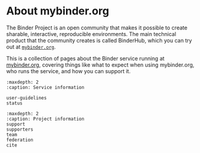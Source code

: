 # About mybinder.org

The Binder Project is an open community that makes it possible to create sharable,
interactive, reproducible environments. The main technical product that
the community creates is called BinderHub, which you can try out
at [`mybinder.org`](https://mybinder.org). 

This is a collection of pages about the Binder service running at [mybinder.org](https://mybinder.org), covering things like what to expect when using mybinder.org, who runs the service, and how you can support it.

```{toctree}
:maxdepth: 2
:caption: Service information

user-guidelines
status
```

```{toctree}
:maxdepth: 2
:caption: Project information
support
supporters
team
federation
cite
```
